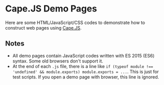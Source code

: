 # Cape.JS Demo Pages

Here are some HTML/JavaScript/CSS codes to demonstrate how to construct
web pages using [Cape.JS](/capejs).

## Notes

* All demo pages contain JavaScript codes written with ES 2015 (ES6) syntax.
  Some old browsers don't support it.
* At the end of each `.js` file, there is a line
  like `if (typeof module !== 'undefined' && module.exports) module.exports = ...`.
  This is just for test scripts. If you open a demo page with browser,
  this line is ignored.
